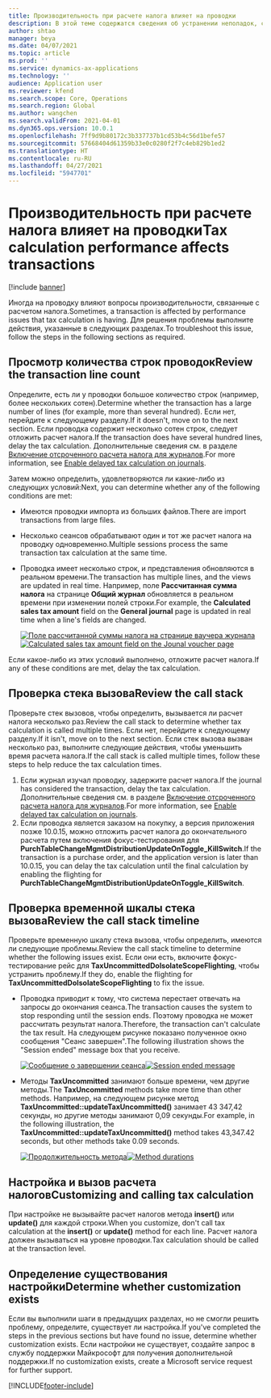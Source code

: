 ```yaml
---
title: Производительность при расчете налога влияет на проводки
description: В этой теме содержатся сведения об устранении неполадок, связанных с производительностью расчета налогов и его влиянием на проводки.
author: shtao
manager: beya
ms.date: 04/07/2021
ms.topic: article
ms.prod: ''
ms.service: dynamics-ax-applications
ms.technology: ''
audience: Application user
ms.reviewer: kfend
ms.search.scope: Core, Operations
ms.search.region: Global
ms.author: wangchen
ms.search.validFrom: 2021-04-01
ms.dyn365.ops.version: 10.0.1
ms.openlocfilehash: 7ff9d9b80172c3b337737b1cd53b4c56d1befe57
ms.sourcegitcommit: 57668404d61359b33e0c0280f2f7c4eb829b1ed2
ms.translationtype: HT
ms.contentlocale: ru-RU
ms.lasthandoff: 04/27/2021
ms.locfileid: "5947701"
---
```

# <a name="tax-calculation-performance-affects-transactions"></a><span data-ttu-id="8719a-103">Производительность при расчете налога влияет на проводки</span><span class="sxs-lookup"><span data-stu-id="8719a-103">Tax calculation performance affects transactions</span></span>

[!include [banner](../includes/banner.md)]

<span data-ttu-id="8719a-104">Иногда на проводку влияют вопросы производительности, связанные с расчетом налога.</span><span class="sxs-lookup"><span data-stu-id="8719a-104">Sometimes, a transaction is affected by performance issues that tax calculation is having.</span></span> <span data-ttu-id="8719a-105">Для решения проблемы выполните действия, указанные в следующих разделах.</span><span class="sxs-lookup"><span data-stu-id="8719a-105">To troubleshoot this issue, follow the steps in the following sections as required.</span></span>

## <a name="review-the-transaction-line-count"></a><span data-ttu-id="8719a-106">Просмотр количества строк проводок</span><span class="sxs-lookup"><span data-stu-id="8719a-106">Review the transaction line count</span></span>

<span data-ttu-id="8719a-107">Определите, есть ли у проводки большое количество строк (например, более нескольких сотен).</span><span class="sxs-lookup"><span data-stu-id="8719a-107">Determine whether the transaction has a large number of lines (for example, more than several hundred).</span></span> <span data-ttu-id="8719a-108">Если нет, перейдите к следующему разделу.</span><span class="sxs-lookup"><span data-stu-id="8719a-108">If it doesn't, move on to the next section.</span></span> <span data-ttu-id="8719a-109">Если проводка содержит несколько сотен строк, следует отложить расчет налога.</span><span class="sxs-lookup"><span data-stu-id="8719a-109">If the transaction does have several hundred lines, delay the tax calculation.</span></span> <span data-ttu-id="8719a-110">Дополнительные сведения см. в разделе [Включение отсроченного расчета налога для журналов](enable-delayed-tax-calculation.md).</span><span class="sxs-lookup"><span data-stu-id="8719a-110">For more information, see [Enable delayed tax calculation on journals](enable-delayed-tax-calculation.md).</span></span> 

<span data-ttu-id="8719a-111">Затем можно определить, удовлетворяются ли какие-либо из следующих условий:</span><span class="sxs-lookup"><span data-stu-id="8719a-111">Next, you can determine whether any of the following conditions are met:</span></span>

- <span data-ttu-id="8719a-112">Имеются проводки импорта из больших файлов.</span><span class="sxs-lookup"><span data-stu-id="8719a-112">There are import transactions from large files.</span></span>
- <span data-ttu-id="8719a-113">Несколько сеансов обрабатывают один и тот же расчет налога на проводку одновременно.</span><span class="sxs-lookup"><span data-stu-id="8719a-113">Multiple sessions process the same transaction tax calculation at the same time.</span></span>
- <span data-ttu-id="8719a-114">Проводка имеет несколько строк, и представления обновляются в реальном времени.</span><span class="sxs-lookup"><span data-stu-id="8719a-114">The transaction has multiple lines, and the views are updated in real time.</span></span> <span data-ttu-id="8719a-115">Например, поле **Рассчитанная сумма налога** на странице **Общий журнал** обновляется в реальном времени при изменении полей строки.</span><span class="sxs-lookup"><span data-stu-id="8719a-115">For example, the **Calculated sales tax amount** field on the **General journal** page is updated in real time when a line's fields are changed.</span></span>

   <span data-ttu-id="8719a-116">[![Поле рассчитанной суммы налога на странице ваучера журнала](./media/tax-calculation-bad-performance-impacts-transaction-Picture1.png)](./media/tax-calculation-bad-performance-impacts-transaction-Picture1.png)</span><span class="sxs-lookup"><span data-stu-id="8719a-116">[![Calculated sales tax amount field on the Jounal voucher page](./media/tax-calculation-bad-performance-impacts-transaction-Picture1.png)](./media/tax-calculation-bad-performance-impacts-transaction-Picture1.png)</span></span>

<span data-ttu-id="8719a-117">Если какое-либо из этих условий выполнено, отложите расчет налога.</span><span class="sxs-lookup"><span data-stu-id="8719a-117">If any of these conditions are met, delay the tax calculation.</span></span>

## <a name="review-the-call-stack"></a><span data-ttu-id="8719a-118">Проверка стека вызова</span><span class="sxs-lookup"><span data-stu-id="8719a-118">Review the call stack</span></span>

<span data-ttu-id="8719a-119">Проверьте стек вызовов, чтобы определить, вызывается ли расчет налога несколько раз.</span><span class="sxs-lookup"><span data-stu-id="8719a-119">Review the call stack to determine whether tax calculation is called multiple times.</span></span> <span data-ttu-id="8719a-120">Если нет, перейдите к следующему разделу.</span><span class="sxs-lookup"><span data-stu-id="8719a-120">If it isn't, move on to the next section.</span></span> <span data-ttu-id="8719a-121">Если стек вызова вызван несколько раз, выполните следующие действия, чтобы уменьшить время расчета налога.</span><span class="sxs-lookup"><span data-stu-id="8719a-121">If the call stack is called multiple times, follow these steps to help reduce the tax calculation times.</span></span>

1. <span data-ttu-id="8719a-122">Если журнал изучал проводку, задержите расчет налога.</span><span class="sxs-lookup"><span data-stu-id="8719a-122">If the journal has considered the transaction, delay the tax calculation.</span></span> <span data-ttu-id="8719a-123">Дополнительные сведения см. в разделе [Включение отсроченного расчета налога для журналов](enable-delayed-tax-calculation.md).</span><span class="sxs-lookup"><span data-stu-id="8719a-123">For more information, see [Enable delayed tax calculation on journals](enable-delayed-tax-calculation.md).</span></span>
2. <span data-ttu-id="8719a-124">Если проводка является заказом на покупку, а версия приложения позже 10.0.15, можно отложить расчет налога до окончательного расчета путем включения фокус-тестирования для **PurchTableChangeMgmtDistributionUpdateOnToggle_KillSwitch**.</span><span class="sxs-lookup"><span data-stu-id="8719a-124">If the transaction is a purchase order, and the application version is later than 10.0.15, you can delay the tax calculation until the final calculation by enabling the flighting for **PurchTableChangeMgmtDistributionUpdateOnToggle_KillSwitch**.</span></span>

## <a name="review-the-call-stack-timeline"></a><span data-ttu-id="8719a-125">Проверка временной шкалы стека вызова</span><span class="sxs-lookup"><span data-stu-id="8719a-125">Review the call stack timeline</span></span>

<span data-ttu-id="8719a-126">Проверьте временную шкалу стека вызова, чтобы определить, имеются ли следующие проблемы.</span><span class="sxs-lookup"><span data-stu-id="8719a-126">Review the call stack timeline to determine whether the following issues exist.</span></span> <span data-ttu-id="8719a-127">Если они есть, включите фокус-тестирование рейс для **TaxUncommittedDoIsolateScopeFlighting**, чтобы устранить проблему.</span><span class="sxs-lookup"><span data-stu-id="8719a-127">If they do, enable the flighting for **TaxUncommittedDoIsolateScopeFlighting** to fix the issue.</span></span>

- <span data-ttu-id="8719a-128">Проводка приводит к тому, что система перестает отвечать на запросы до окончания сеанса.</span><span class="sxs-lookup"><span data-stu-id="8719a-128">The transaction causes the system to stop responding until the session ends.</span></span> <span data-ttu-id="8719a-129">Поэтому проводка не может рассчитать результат налога.</span><span class="sxs-lookup"><span data-stu-id="8719a-129">Therefore, the transaction can't calculate the tax result.</span></span> <span data-ttu-id="8719a-130">На следующем рисунке показано полученное окно сообщения "Сеанс завершен".</span><span class="sxs-lookup"><span data-stu-id="8719a-130">The following illustration shows the "Session ended" message box that you receive.</span></span>

    <span data-ttu-id="8719a-131">[![Сообщение о завершении сеанса](./media/tax-calculation-bad-performance-impacts-transaction-Picture2.png)](./media/tax-calculation-bad-performance-impacts-transaction-Picture2.png)</span><span class="sxs-lookup"><span data-stu-id="8719a-131">[![Session ended message](./media/tax-calculation-bad-performance-impacts-transaction-Picture2.png)](./media/tax-calculation-bad-performance-impacts-transaction-Picture2.png)</span></span>

- <span data-ttu-id="8719a-132">Методы **TaxUncommitted** занимают больше времени, чем другие методы.</span><span class="sxs-lookup"><span data-stu-id="8719a-132">The **TaxUncommitted** methods take more time than other methods.</span></span> <span data-ttu-id="8719a-133">Например, на следующем рисунке метод **TaxUncommitted::updateTaxUncommitted()** занимает 43 347,42 секунды, но другие методы занимают 0,09 секунды.</span><span class="sxs-lookup"><span data-stu-id="8719a-133">For example, in the following illustration, the **TaxUncommitted::updateTaxUncommitted()** method takes 43,347.42 seconds, but other methods take 0.09 seconds.</span></span>

    <span data-ttu-id="8719a-134">[![Продолжительность метода](./media/tax-calculation-bad-performance-impacts-transaction-Picture3.png)](./media/tax-calculation-bad-performance-impacts-transaction-Picture3.png)</span><span class="sxs-lookup"><span data-stu-id="8719a-134">[![Method durations](./media/tax-calculation-bad-performance-impacts-transaction-Picture3.png)](./media/tax-calculation-bad-performance-impacts-transaction-Picture3.png)</span></span>

## <a name="customizing-and-calling-tax-calculation"></a><span data-ttu-id="8719a-135">Настройка и вызов расчета налогов</span><span class="sxs-lookup"><span data-stu-id="8719a-135">Customizing and calling tax calculation</span></span>

<span data-ttu-id="8719a-136">При настройке не вызывайте расчет налогов метода **insert()** или **update()** для каждой строки.</span><span class="sxs-lookup"><span data-stu-id="8719a-136">When you customize, don't call tax calculation at the **insert()** or **update()** method for each line.</span></span> <span data-ttu-id="8719a-137">Расчет налога должен вызываться на уровне проводки.</span><span class="sxs-lookup"><span data-stu-id="8719a-137">Tax calculation should be called at the transaction level.</span></span>

## <a name="determine-whether-customization-exists"></a><span data-ttu-id="8719a-138">Определение существования настройки</span><span class="sxs-lookup"><span data-stu-id="8719a-138">Determine whether customization exists</span></span>

<span data-ttu-id="8719a-139">Если вы выполнили шаги в предыдущих разделах, но не смогли решить проблему, определите, существует ли настройка.</span><span class="sxs-lookup"><span data-stu-id="8719a-139">If you've completed the steps in the previous sections but have found no issue, determine whether customization exists.</span></span> <span data-ttu-id="8719a-140">Если настройки не существует, создайте запрос в службу поддержки Майкрософт для получения дополнительной поддержки.</span><span class="sxs-lookup"><span data-stu-id="8719a-140">If no customization exists, create a Microsoft service request for further support.</span></span>

[!INCLUDE[footer-include](../../includes/footer-banner.md)]

